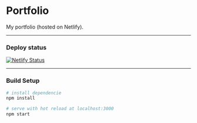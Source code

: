 # Portfolio

My portfolio (hosted on Netlify).

---

### Deploy status

[![Netlify Status](https://api.netlify.com/api/v1/badges/0d044046-5c74-47b1-9da1-72146049f92a/deploy-status)](https://app.netlify.com/sites/romantic-heyrovsky-d64fa8/deploys)

---

### Build Setup

```bash
# install dependencie
npm install

# serve with hot reload at localhost:3000
npm start
```
